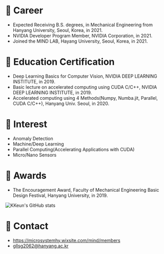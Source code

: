 # 🔭 Career
* Expected Receiving B.S. degrees, in Mechanical Engineering from Hanyang University, Seoul, Korea, in 2021.
* NVIDIA Developer Program Member, NVIDIA Corporation, in 2021.
* Joined the MIND LAB, Hayang University, Seoul, Korea, in 2021.  
# 👯 Education Certification
* Deep Learning Basics for Computer Vision, NVIDIA DEEP LEARNING INSTITUTE, in 2019.
* Basic lecture on accelerated computing using CUDA C/C++, NVIDIA DEEP LEARNING INSTITUTE, in 2019.
* Accelerated computing using 4 Methods(Numpy, Numba.jit, Parallel, CUDA C/C++), Hanyang Univ. Seoul, in 2020.  
# 🌱 Interest
* Anomaly Detection
* Machine/Deep Learning
* Parallel Computing(Accelerating Applications with CUDA)
* Micro/Nano Sensors  
# 🍯 Awards
* The Encouragement Award, Faculty of Mechanical Engineering Basic Design Festival, Hanyang University, in 2019.

![KKeun's GitHub stats](https://github-readme-stats.vercel.app/api?username=KKeun-B&show_icons=true&theme=dracula)
# 💬 Contact
* https://microsystemhy.wixsite.com/mind/members
* gllsg2062@hanyang.ac.kr

